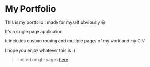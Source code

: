 # My Portfolio
This is my portfolio I made for myself obviously 😃
   
It's a single page application
    
It includes custom routing and multiple pages of my work and my C.V

I hope you enjoy whatever this is :)

> hosted on gh-pages [here](https://abdoarafh.github.io/my-portfolio/)
